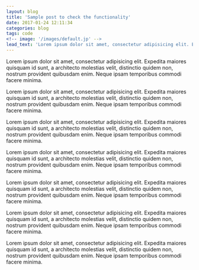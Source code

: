 ```yaml
---
layout: blog
title: 'Sample post to check the functionality'
date: 2017-01-24 12:11:34
categories: blog
tags: code
<!-- image: '/images/default.jp' -->
lead_text: 'Lorem ipsum dolor sit amet, consectetur adipisicing elit. Expedita maiores quisquam id sunt, a architecto molestias velit, distinctio quidem non, nostrum provident quibusdam enim. Neque ipsam temporibus commodi facere minima.'
---
```


Lorem ipsum dolor sit amet, consectetur adipisicing elit. Expedita maiores quisquam id sunt, a architecto molestias velit, distinctio quidem non, nostrum provident quibusdam enim. Neque ipsam temporibus commodi facere minima.

Lorem ipsum dolor sit amet, consectetur adipisicing elit. Expedita maiores quisquam id sunt, a architecto molestias velit, distinctio quidem non, nostrum provident quibusdam enim. Neque ipsam temporibus commodi facere minima.

Lorem ipsum dolor sit amet, consectetur adipisicing elit. Expedita maiores quisquam id sunt, a architecto molestias velit, distinctio quidem non, nostrum provident quibusdam enim. Neque ipsam temporibus commodi facere minima.

Lorem ipsum dolor sit amet, consectetur adipisicing elit. Expedita maiores quisquam id sunt, a architecto molestias velit, distinctio quidem non, nostrum provident quibusdam enim. Neque ipsam temporibus commodi facere minima.

Lorem ipsum dolor sit amet, consectetur adipisicing elit. Expedita maiores quisquam id sunt, a architecto molestias velit, distinctio quidem non, nostrum provident quibusdam enim. Neque ipsam temporibus commodi facere minima.

Lorem ipsum dolor sit amet, consectetur adipisicing elit. Expedita maiores quisquam id sunt, a architecto molestias velit, distinctio quidem non, nostrum provident quibusdam enim. Neque ipsam temporibus commodi facere minima.

Lorem ipsum dolor sit amet, consectetur adipisicing elit. Expedita maiores quisquam id sunt, a architecto molestias velit, distinctio quidem non, nostrum provident quibusdam enim. Neque ipsam temporibus commodi facere minima.
